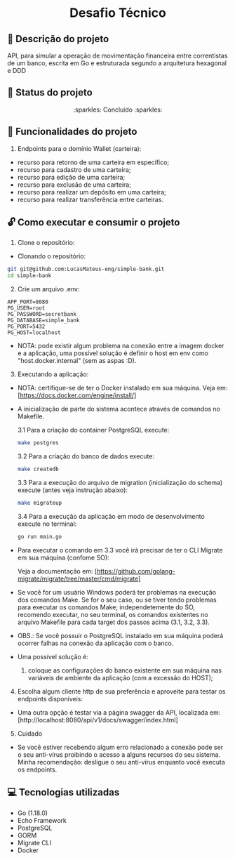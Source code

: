 <h1 align="center"> Desafio Técnico </h1>

## :scroll: Descrição do projeto

API, para simular a operação de movimentação financeira entre correntistas de um banco, escrita em Go e estruturada segundo a arquitetura hexagonal e DDD

## :wrench: Status do projeto

<p align=center> :sparkles: Concluído :sparkles: </p>

## :hammer: Funcionalidades do projeto

1. Endpoints para o domínio Wallet (carteira):

- recurso para retorno de uma carteira em específico;
- recurso para cadastro de uma carteira;
- recurso para edição de uma carteira;
- recurso para exclusão de uma carteira;
- recurso para realizar um depósito em uma carteira;
- recurso para realizar transferência entre carteiras.

## :unlock: Como executar e consumir o projeto

1. Clone o repositório:

- Clonando o repositório:

```bash
git git@github.com:LucasMateus-eng/simple-bank.git
cd simple-bank
```

2. Crie um arquivo .env:

```
APP_PORT=8080
PG_USER=root
PG_PASSWORD=secretbank
PG_DATABASE=simple_bank
PG_PORT=5432
PG_HOST=localhost
```

- NOTA: pode existir algum problema na conexão entre a imagem docker e a aplicação, uma possível solução é definir o host em env como "host.docker.internal" (sem as aspas :D).

3. Executando a aplicação:

- NOTA: certifique-se de ter o Docker instalado em sua máquina. Veja em: [https://docs.docker.com/engine/install/]

- A inicialização de parte do sistema acontece através de comandos no Makefile.

  3.1 Para a criação do container PostgreSQL execute:

  ```bash
  make postgres
  ```

  3.2 Para a criação do banco de dados execute:

  ```bash
  make createdb
  ```

  3.3 Para a execução do arquivo de migration (inicialização do schema) execute (antes veja instrução abaixo):

  ```bash
  make migrateup
  ```

  3.4 Para a execução da aplicação em modo de desenvolvimento execute no terminal:

  ```bash
  go run main.go
  ```

- Para executar o comando em 3.3 você irá precisar de ter o CLI Migrate em sua máquina (confome SO):

  Veja a documentação em: [https://github.com/golang-migrate/migrate/tree/master/cmd/migrate]

- Se você for um usuário Windows poderá ter problemas na execução dos comandos Make. Se for o seu caso, ou se tiver tendo problemas para executar os comandos Make; independetemente do SO, recomendo executar, no seu terminal, os comandos existentes no arquivo Makefile para cada target dos passos acima (3.1, 3.2, 3.3).

- OBS.: Se você possuir o PostgreSQL instalado em sua máquina poderá ocorrer falhas na conexão da aplicação com o banco.
- Uma possível solução é:

  1. coloque as configurações do banco existente em sua máquina nas variáveis de ambiente da aplicação (com a excessão do HOST);

4. Escolha algum cliente http de sua preferência e aproveite para testar os endpoints disponíveis:

- Uma outra opção é testar via a página swagger da API, localizada em: [http://localhost:8080/api/v1/docs/swagger/index.html]

5. Cuidado

- Se você estiver recebendo algum erro relacionado a conexão pode ser o seu anti-vírus proibindo o acesso a alguns recursos do seu sistema. Minha recomendação: desligue o seu anti-vírus enquanto você executa os endpoints.

## :computer: Tecnologias utilizadas

- Go (1.18.0)
- Echo Framework
- PostgreSQL
- GORM
- Migrate CLI
- Docker
